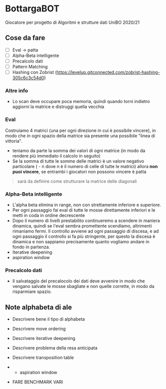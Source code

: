# BottargaBOT
Giocatore per progetto di Algoritmi e strutture dati UniBO 2020/21
## Cose da fare
- [ ] Eval -> patta
- [ ] Alpha-Beta intelligente
- [ ] Precalcolo dati
- [ ] Pattern Matching
- [ ] Hashing con Zobrist (https://levelup.gitconnected.com/zobrist-hashing-305c6c3c54d0)

### Altre info

- Lo scan deve occupare poca memoria, quindi quando torni indietro aggiorni la matrice e distruggi quella vecchia

### Eval

Costruiamo 4 matrici (una per ogni direzione in cui è possibile vincere), in modo che in ogni spazio della matrice sia presente una possibile "linea di vittoria".
- teniamo da parte la somma dei valori di ogni matrice (in modo da rendere più immediato il calcolo in seguito)
- Se la somma di tutte le somme delle matrici è un valore negativo particolare ( - n dove n è il numero di celle di tutte le matrici) allora **non puoi vincere**, se entrambi i giocatori non possono vincere è patta
> sarà da definire come strutturare la matrice delle diagonali

### Alpha-Beta intelligente

- L'alpha beta elimina in range, non con strettamente inferiore e superiore.
- Per ogni passaggio fai eval di tutte le mosse direttamente inferiori e le metti in coda in ordine decrescente
- Dopo il numero di livelli prestabilito continueremo a scendere in maniera dinamica, quindi se l'eval sembra promettente scendiamo, altrimenti rimaniamo fermi. Il controllo avviene ad ogni passaggio di discesa, e ad ogni passaggio il controllo si fa più stringente, per questo la discesa è dinamica e non sappiamo precisamente quanto vogliamo andare in fondo in partenza.
- Iterative deepening
- aspiration window

### Precalcolo dati

- Il salvataggio del precalocolo dei dati deve avvenire in modo che vengano salvate le mosse sbagliate e non quelle corrette, in modo da risparmiare spazio.





## Note alphabeta di ale
- Descrivere bene il tipo di alphabeta
- Descrivere move ordering
- Descrivere iterative deepening
- Descrivere problema della resa anticipata
- Descrivere transposition table
- - aspiration window

- FARE BENCHMARK VARI
